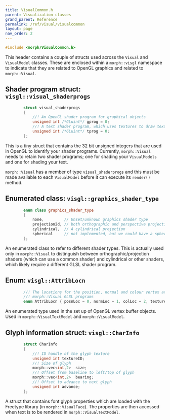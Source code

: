 ```yaml
---
title: VisualCommon.h
parent: Visualization classes
grand_parent: Reference
permalink: /ref/visual/visualcommon
layout: page
nav_order: 2
---
```

```c++
#include <morph/VisualCommon.h>
```
This header contains a couple of structs used across the `Visual` and `VisualModel` classes. These are enclosed within a `morph::visgl` namespace to indicate that they are related to OpenGL graphics and related to `morph::Visual`.

## Shader program struct: `visgl::visual_shaderprogs`

```c++
        struct visual_shaderprogs
        {
            //! An OpenGL shader program for graphical objects
            unsigned int /*GLuint*/ gprog = 0;
            //! A text shader program, which uses textures to draw text on quads.
            unsigned int /*GLuint*/ tprog = 0;
        };
```

This is a tiny struct that contains the 32 bit unsigned integers that are used
in OpenGL to identify your shader programs. Currently, `morph::Visual`
needs to retain two shader programs; one for shading your
`VisualModels` and one for shading your text.

`morph::Visual` has a member of type `visual_shaderprogs` and this
must be made available to each `VisualModel` before it can execute its
`render()` method.

## Enumerated class: `visgl::graphics_shader_type`

```c++
        enum class graphics_shader_type
        {
            none,         // Unset/unknown graphics shader type
            projection2d, // both orthographic and perspective projections to a 2D surface
            cylindrical,  // A cylindrical projection
            spherical     // not implemented, but we could have a spherical projection
        };
```

An enumerated class to refer to different shader types. This is actually used only in `morph::Visual` to distinguish between orthographic/projection shaders (which can use a common shader) and cylindrical or other shaders, which likely require a different GLSL shader program.

## Enum: `visgl::AttribLocn`
```c++
        //! The locations for the position, normal and colour vertex attributes in the
        //! morph::Visual GLSL programs
        enum AttribLocn { posnLoc = 0, normLoc = 1, colLoc = 2, textureLoc = 3 };
```
An enumerated type used in the set up of OpenGL vertex buffer objects. Used in `morph::VisualTextModel` and `morph::VisualModel`.

## Glyph information struct: `visgl::CharInfo`

```c++
        struct CharInfo
        {
            //! ID handle of the glyph texture
            unsigned int textureID;
            //! Size of glyph
            morph::vec<int,2>  size;
            //! Offset from baseline to left/top of glyph
            morph::vec<int,2>  bearing;
            //! Offset to advance to next glyph
            unsigned int advance;
        };
```
A struct that contains font glyph properties which are loaded with the Freetype library (in `morph::VisualFace`). The properties are then accessed when text is to be rendered in `morph::VisualTextModel`.